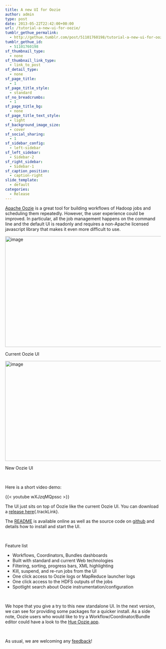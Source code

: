 ```yaml
---
title: A new UI for Oozie
author: admin
type: post
date: 2013-05-22T22:42:00+00:00
url: /tutorial-a-new-ui-for-oozie/
tumblr_gethue_permalink:
  - http://gethue.tumblr.com/post/51101760198/tutorial-a-new-ui-for-oozie
tumblr_gethue_id:
  - 51101760198
sf_thumbnail_type:
  - none
sf_thumbnail_link_type:
  - link_to_post
sf_detail_type:
  - none
sf_page_title:
  - 1
sf_page_title_style:
  - standard
sf_no_breadcrumbs:
  - 1
sf_page_title_bg:
  - none
sf_page_title_text_style:
  - light
sf_background_image_size:
  - cover
sf_social_sharing:
  - 1
sf_sidebar_config:
  - left-sidebar
sf_left_sidebar:
  - Sidebar-2
sf_right_sidebar:
  - Sidebar-1
sf_caption_position:
  - caption-right
slide_template:
  - default
categories:
  - Release
---
```


<p id="docs-internal-guid-49be0c2f-ce57-b599-b202-4938fdfe4c02">
  <a href="http://oozie.apache.org/">Apache Oozie</a> is a great tool for building workflows of Hadoop jobs and scheduling them repeatedly. However, the user experience could be improved. In particular, all the job management happens on the command line and the default UI is readonly and requires a non-Apache licensed javascript library that makes it even more difficult to use.
</p>

<img src="https://lh6.googleusercontent.com/XTc_SBu10_xK7H21EAirZZPUamkuvGV7wOI4lxQkkVbE-yLw2X9kHJ6h-7QVAnIQAH1wjSdPT-Jk0ZdU7nW8TlocXWaMWEEOnO0ROne0BZgM6As7EMsEzBAX" alt="image" width="629px;" height="358px;" />

Current Oozie UI

<img src="https://lh3.googleusercontent.com/7x0W6YTh2Bbo8pUHK9IqvIUetRglQAaki5acklfPUuzHQ4fwJdSGElSJam5EmdjcBgWu9-jvVBVEBUWhMwpSloz0-wHsmiC8n_9O5ylRyH10olT_h6Bku2uu" alt="image" width="644px;" height="323px;" />

New Oozie UI

&nbsp;

Here is a short video demo:

{{< youtube wXJzqMQpssc >}}

The UI just sits on top of Oozie like the current Oozie UI. You can download a [release here][1]{.trackLink}.

The [README][2] is available online as well as the source code on [github][3] and details how to install and start the UI.

&nbsp;

Feature list

- Workflows, Coordinators, Bundles dashboards
- Built with standard and current Web technologies
- Filtering, sorting, progress bars, XML highlighting
- Kill, suspend, and re-run jobs from the UI
- One click access to Oozie logs or MapReduce launcher logs
- One click access to the HDFS outputs of the jobs
- Spotlight search about Oozie instrumentation/configuration

&nbsp;

We hope that you give a try to this new standalone UI. In the next version, we can see for providing some packages for a quicker install. As a side note, Oozie users who would like to try a Workflow/Coordinator/Bundle editor could have a look to the [Hue Oozie app][4].

&nbsp;

As usual, we are welcoming any [feedback][5]!

[1]: https://cdn.gethue.com/downloads/releases/hue-oozie/hue-oozie-1.1.tgz
[2]: https://github.com/cloudera/hue/blob/hue-oozie/dist/README
[3]: https://github.com/cloudera/hue/tree/hue-oozie
[4]: https://gethue.com/the-dynamic-workflow-builder-in-hue/
[5]: http://groups.google.com/a/cloudera.org/group/hue-user
